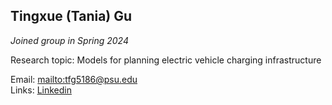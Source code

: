 ## Tingxue (Tania) Gu

_Joined group in Spring 2024_

Research topic: Models for planning electric vehicle charging infrastructure

Email: <mailto:tfg5186@psu.edu>\
Links:
[Linkedin](https://www.linkedin.com/in/tingxue-gu-48910a256)

